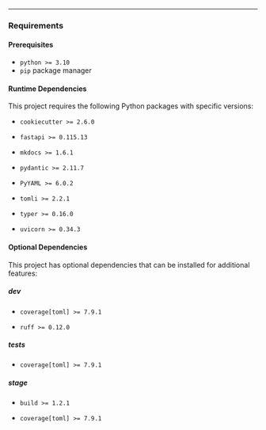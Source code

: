 
---

### Requirements

#### Prerequisites
- `python >= 3.10`
- `pip` package manager

#### Runtime Dependencies
This project requires the following Python packages with specific versions:

- `cookiecutter >= 2.6.0`

- `fastapi >= 0.115.13`

- `mkdocs >= 1.6.1`

- `pydantic >= 2.11.7`

- `PyYAML >= 6.0.2`

- `tomli >= 2.2.1`

- `typer >= 0.16.0`

- `uvicorn >= 0.34.3`



#### Optional Dependencies
This project has optional dependencies that can be installed for additional features:

##### dev

- `coverage[toml] >= 7.9.1`

- `ruff >= 0.12.0`


##### tests

- `coverage[toml] >= 7.9.1`


##### stage

- `build >= 1.2.1`

- `coverage[toml] >= 7.9.1`


